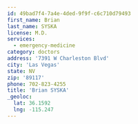 ```yaml
---
id: 49bad7f4-7a4e-4ded-9f9f-c6c710d79493
first_name: Brian
last_name: SYSKA
license: M.D.
services:
  - emergency-medicine
category: doctors
address: '7391 W Charleston Blvd'
city: 'Las Vegas'
state: NV
zip: '89117'
phone: 702-823-4255
title: 'Brian SYSKA'
_geoloc:
  lat: 36.1592
  lng: -115.247
---
```

